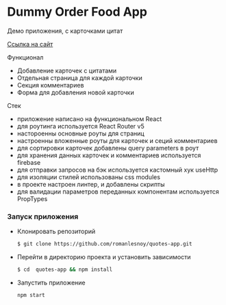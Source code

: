# Dummy Order Food App

Демо приложения, с карточками цитат

[Ссылка на сайт](https://router-quotes-app.netlify.app/quotes)

Функционал

-   Добавление карточек с цитатами
-   Отдельная страница для каждой карточки
-   Секция комментариев
-   Форма для добавления новой карточки

Стек

-   приложение написано на функциональном React
-   для роутинга используется React Router v5
-   настороенны основные роуты для страниц
-   настроенны вложенные роуты для карточек и сеций комментариев
-   для сортировки карточек добавлены query parameters в роут
-   для хранения данных карточек и комментариев используется firebase
-   для отправки запросов на бэк используется кастомный хук useHttp
-   для изоляции стилей использованы css modules
-   в проекте настроен линтер, и добавлены скрипты
-   для валидации параметров переданных компонентам используется PropTypes

### Запуск приложения

-   Клонировать репозиторий
    ```bash
    $ git clone https://github.com/romanlesnoy/quotes-app.git
    ```
-   Перейти в директорию проекта и установить зависимости
    ```bash
    $ cd  quotes-app && npm install
    ```
-   Запустить приложение
    ```bash
    npm start
    ```
